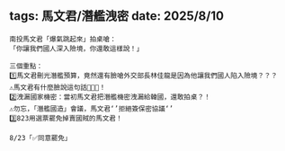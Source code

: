 tags: 馬文君/潛艦洩密
date: 2025/8/10
---
```
南投馬文君「爆氣跳起來」拍桌嗆：
「你讓我們國人深入險境，你還敢這樣說！」

三個重點：
1️⃣馬文君刪光潛艦預算，竟然還有臉嗆外交部長林佳龍是因為他讓我們國人陷入險境？？？
⚠️馬文君有什麼臉說這句話💢💢💢！
2️⃣洩漏國家機密：當初馬文君把潛艦機密洩漏給韓國，還敢拍桌？！
⚠️勿忘，「潛艦國造」會議，馬文君‘’拒絕簽保密協議‘’
3️⃣823用選票罷免掉賣國賊的馬文君！

8/23「✅同意罷免」
```
